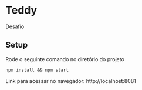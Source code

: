 # Teddy
Desafio

## Setup

Rode o seguinte comando no diretório do projeto

```
npm install && npm start
```

Link para acessar no navegador: http://localhost:8081